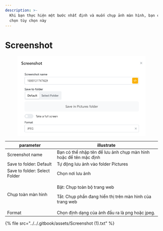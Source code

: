 ```yaml
---
description: >-
  Khi bạn thực hiện một bước nhất định và muốn chụp ảnh màn hình, bạn có thể
  chọn tùy chọn này
---
```


# Screenshot

<figure><img src="../../.gitbook/assets/Screenshot.png" alt=""><figcaption></figcaption></figure>



| parameter                     | illustrate                                                                                        |
| ----------------------------- | ------------------------------------------------------------------------------------------------- |
| Screenshot name               | Bạn có thể nhập tên để lưu ảnh chụp màn hình hoặc để tên mặc định                                 |
| Save to folder: Default       | Tự động lưu ảnh vào folder Pictures                                                               |
| Save to folder: Select Folder | Chọn nơi lưu ảnh                                                                                  |
| Chụp toàn màn hình            | <p>Bật: Chụp toàn bộ trang web</p><p>Tắt: Chụp phần đang hiển thị trên màn hình của trang web</p> |
| Format                        | Chọn định dạng của ảnh đầu ra là png hoặc jpeg.                                                   |



{% file src="../../.gitbook/assets/Screenshot (1).txt" %}

